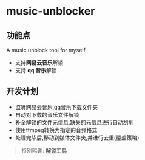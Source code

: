 # music-unblocker

## 功能点

A music unblock tool for myself.

- 支持**网易云音乐**解锁
- 支持 **qq 音乐**解锁

## 开发计划

- 监听网易云音乐,qq音乐下载文件夹
- 自动对下载的音乐文件解锁
- 补全解锁的文件元信息,缺失的元信息进行自动刮削
- 使用ffmpeg转换为指定的音频格式
- 处理完毕后,移动到媒体文件夹,并进行去重(覆盖策略)

> 特别鸣谢: [解锁工具](https://git.unlock-music.dev/um/cli)